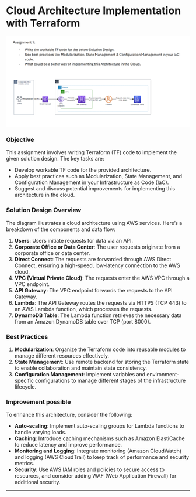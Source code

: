 # Cloud Architecture Implementation with Terraform

![image](./image/arc.png)


### Objective
This assignment involves writing Terraform (TF) code to implement the given solution design. The key tasks are:

- Develop workable TF code for the provided architecture.
- Apply best practices such as Modularization, State Management, and Configuration Management in your Infrastructure as Code (IaC).
- Suggest and discuss potential improvements for implementing this architecture in the cloud.

### Solution Design Overview
The diagram illustrates a cloud architecture using AWS services. Here’s a breakdown of the components and data flow:

1. **Users**: Users initiate requests for data via an API.
2. **Corporate Office or Data Center**: The user requests originate from a corporate office or data center.
3. **Direct Connect**: The requests are forwarded through AWS Direct Connect, ensuring a high-speed, low-latency connection to the AWS cloud.
4. **VPC (Virtual Private Cloud)**: The requests enter the AWS VPC through a VPC endpoint.
5. **API Gateway**: The VPC endpoint forwards the requests to the API Gateway.
6. **Lambda**: The API Gateway routes the requests via HTTPS (TCP 443) to an AWS Lambda function, which processes the requests.
7. **DynamoDB Table**: The Lambda function retrieves the necessary data from an Amazon DynamoDB table over TCP (port 8000).

### Best Practices

1. **Modularization**: Organize the Terraform code into reusable modules to manage different resources effectively.
2. **State Management**: Use remote backend for storing the Terraform state to enable collaboration and maintain state consistency.
3. **Configuration Management**: Implement variables and environment-specific configurations to manage different stages of the infrastructure lifecycle.

### Improvement possible
To enhance this architecture, consider the following:

- **Auto-scaling**: Implement auto-scaling groups for Lambda functions to handle varying loads.
- **Caching**: Introduce caching mechanisms such as Amazon ElastiCache to reduce latency and improve performance.
- **Monitoring and Logging**: Integrate monitoring (Amazon CloudWatch) and logging (AWS CloudTrail) to keep track of performance and security metrics.
- **Security**: Use AWS IAM roles and policies to secure access to resources, and consider adding WAF (Web Application Firewall) for additional security.

---


